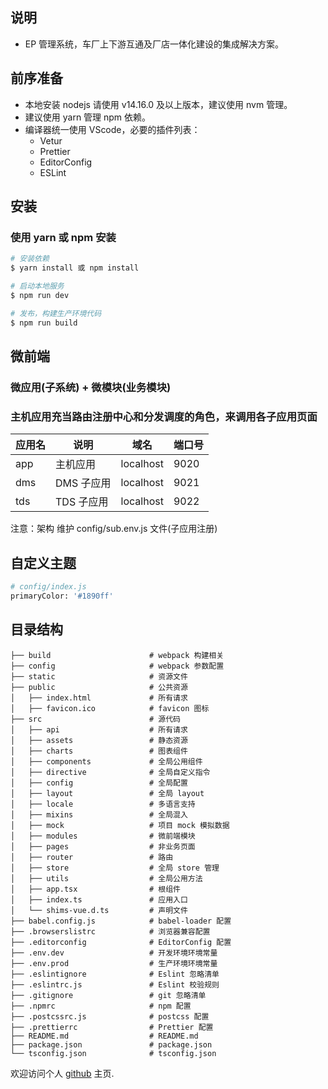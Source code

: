 ## 说明

- EP 管理系统，车厂上下游互通及厂店一体化建设的集成解决方案。

## 前序准备

- 本地安装 nodejs 请使用 v14.16.0 及以上版本，建议使用 nvm 管理。
- 建议使用 yarn 管理 npm 依赖。
- 编译器统一使用 VScode，必要的插件列表：
  - Vetur
  - Prettier
  - EditorConfig
  - ESLint

## 安装

### 使用 yarn 或 npm 安装

```bash
# 安装依赖
$ yarn install 或 npm install

# 启动本地服务
$ npm run dev

# 发布，构建生产环境代码
$ npm run build
```

## 微前端

### 微应用(子系统) + 微模块(业务模块)

### 主机应用充当路由注册中心和分发调度的角色，来调用各子应用页面

| 应用名 | 说明       | 域名      | 端口号 |
| ------ | ---------- | --------- | ------ |
| app    | 主机应用   | localhost | 9020   |
| dms    | DMS 子应用 | localhost | 9021   |
| tds    | TDS 子应用 | localhost | 9022   |

注意：架构 维护 config/sub.env.js 文件(子应用注册)

## 自定义主题

```bash
# config/index.js
primaryColor: '#1890ff'
```

## 目录结构

```
├── build                      # webpack 构建相关
├── config                     # webpack 参数配置
├── static                     # 资源文件
├── public                     # 公共资源
│   ├── index.html             # 所有请求
│   ├── favicon.ico            # favicon 图标
├── src                        # 源代码
│   ├── api                    # 所有请求
│   ├── assets                 # 静态资源
│   ├── charts                 # 图表组件
│   ├── components             # 全局公用组件
│   ├── directive              # 全局自定义指令
│   ├── config                 # 全局配置
│   ├── layout                 # 全局 layout
│   ├── locale                 # 多语言支持
│   ├── mixins                 # 全局混入
│   ├── mock                   # 项目 mock 模拟数据
│   ├── modules                # 微前端模块
│   ├── pages                  # 非业务页面
│   ├── router                 # 路由
│   ├── store                  # 全局 store 管理
│   ├── utils                  # 全局公用方法
│   ├── app.tsx                # 根组件
│   ├── index.ts               # 应用入口
│   └── shims-vue.d.ts         # 声明文件
├── babel.config.js            # babel-loader 配置
├── .browserslistrc            # 浏览器兼容配置
├── .editorconfig              # EditorConfig 配置
├── .env.dev                   # 开发环境环境常量
├── .env.prod                  # 生产环境环境常量
├── .eslintignore              # Eslint 忽略清单
├── .eslintrc.js               # Eslint 校验规则
├── .gitignore                 # git 忽略清单
├── .npmrc                     # npm 配置
├── .postcssrc.js              # postcss 配置
├── .prettierrc                # Prettier 配置
├── README.md                  # README.md
├── package.json               # package.json
└── tsconfig.json              # tsconfig.json
```

欢迎访问个人 [github](https://github.com/jiaozhiye) 主页.
